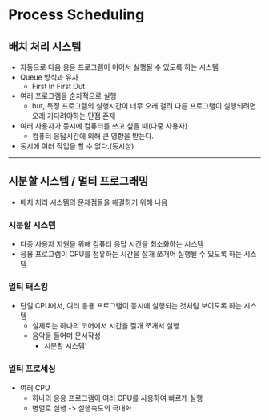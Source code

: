 # Process Scheduling

## 배치 처리 시스템
- 자동으로 다음 응용 프로그램이 이어서 실행될 수 있도록 하는 시스템
- Queue 방식과 유사
    - First In First Out
- 여러 프로그램을 순차적으로 실행
    - but, 특정 프로그램의 실행시간이 너무 오래 걸려 다른 프로그램이 실행되려면 오래 기다려야하는 단점 존재
- 여러 사용자가 동시에 컴퓨터를 쓰고 싶을 때(다중 사용자)
    - 컴퓨터 응답시간에 의해 큰 영향을 받는다.
- 동시에 여러 작업을 할 수 없다.(동시성)
____
## 시분할 시스템 / 멀티 프로그래밍
- 배치 처리 시스템의 문제점들을 해결하기 위해 나옴
### 시분할 시스템
- 다중 사용자 지원을 위해 컴퓨터 응답 시간을 최소화하는 시스템
- 응용 프로그램이 CPU를 점유하는 시간을 잘개 쪼개어 실행될 수 있도록 하는 시스템
### 멀티 태스킹
- 단일 CPU에서, 여러 응용 프로그램이 동시에 실행되는 것처럼 보이도록 하는 시스템
    - 실제로는 하나의 코어에서 시간을 잘개 쪼개서 실행
    - 음악을 들어며 문서작성
        - 시분할 시스템'
### 멀티 프로세싱
- 여러 CPU
    - 하나의 응용 프로그램이 여러 CPU를 사용하여 빠르게 실행
    - 병렬로 실행 -> 실행속도의 극대화